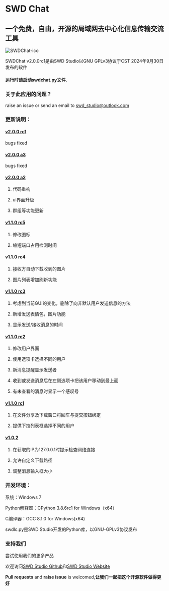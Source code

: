 # SWD Chat
## 一个免费，自由，开源的局域网去中心化信息传输交流工具

![SWDChat-ico](https://github.com/SWD-Studio/swdchat/assets/164627892/a479cb8d-6356-4126-96e8-ce1cad670818)

SWDChat v2.0.0rc1是由SWD Studio以GNU GPLv3协议于CST 2024年9月30日发布的软件

#### 运行时请启动swdchat.py文件.

### 关于此应用的问题？

raise an issue or send an email to <swd_studio@outlook.com>

### 更新说明：

####  [v2.0.0 rc1](https://github.com/swdstudio/swdchat/releases/tag/v2.0.0rc1 "前往")
bugs fixed

####  [v2.0.0 a3](https://github.com/swdstudio/swdchat/releases/tag/v2.0.0a3 "前往")
bugs fixed

####  [v2.0.0 a2](https://github.com/swdstudio/swdchat/releases/tag/v2.0.0a2 "前往")
1. 代码重构
  
2. ui界面升级

3. 群组等功能更新

####  [v1.1.0 rc5](https://github.com/swdstudio/swdchat/releases/tag/v1.1.0rc5 "前往")
1. 修改图标
  
2. 缩短端口占用检测时间
   
#### v1.1.0 rc4

1. 接收方自动下载收到的图片

2. 图片列表增加刷新功能

#### [v1.1.0 rc3](https://github.com/swdstudio/swdchat/releases/tag/v1.1.0rc3 "前往")

1. 考虑到当前GUI的变化，删除了向非默认用户发送信息的方法

2. 新增发送表情包，图片功能

3. 显示发送/接收消息的时间

#### [v1.1.0 rc2](https://github.com/swdstudio/swdchat/releases/tag/v1.1.0rc2 "前往")

1. 修改用户界面

2. 使用选项卡选择不同的用户

3. 新消息提醒显示发送者

4. 收到或发送消息后在左侧选项卡把该用户移动到最上面

5. 有未查看的消息时显示一个感叹号

#### [v1.1.0 rc1](https://github.com/swdstudio/swdchat/releases/tag/v1.1.0rc1 "前往")

1. 在文件分享及下载窗口将回车与提交按钮绑定

2. 提供下拉列表框选择不同的用户

#### [v1.0.2](https://github.com/swdstudio/swdchat/releases/tag/1.0.2 "前往")

1. 在获取的IP为127.0.0.1时提示检查网络连接

2. 允许自定义下载路径

3. 调整消息输入框大小

### 开发环境：
系统：Windows 7

Python解释器：CPython 3.8.6rc1 for Windows（x64）

C编译器：GCC 8.1.0 for Windows(x64)

swdlc.py是SWD Studio开发的Python库，以GNU-GPLv3协议发布

### 支持我们
尝试使用我们的更多产品

欢迎访问[SWD Studio Github](https://github.com/swdstudio "访问我们的github")和[SWD Studio Website](http://swd-go.ysepan.com "访问我们的国内下载站")

**Pull requests** and **raise issue** is welcomed,**让我们一起把这个开源软件做得更好**
